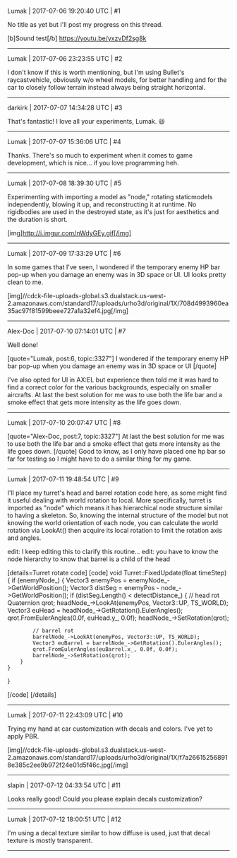 Lumak | 2017-07-06 19:20:40 UTC | #1

No title as yet but I'll post my progress on this thread.

[b]Sound test[/b]
https://youtu.be/yxzvDf2sg8k

-------------------------

Lumak | 2017-07-06 23:23:55 UTC | #2

I don't know if this is worth mentioning, but I'm using Bullet's raycastvehicle, obviously w/o wheel models, for better handling and for the car to closely follow terrain instead always being straight horizontal.

-------------------------

darkirk | 2017-07-07 14:34:28 UTC | #3

That's fantastic! I love all your experiments, Lumak. :smiley:

-------------------------

Lumak | 2017-07-07 15:36:06 UTC | #4

Thanks. There's so much to experiment when it comes to game development, which is nice... if you love programming heh.

-------------------------

Lumak | 2017-07-08 18:39:30 UTC | #5

Experimenting with importing a model as "node," rotating staticmodels independently, blowing it up, and reconstructing it at runtime. No rigidbodies are used in the destroyed state, as it's just for aesthetics and the duration is short.

[img]http://i.imgur.com/nWdyGEy.gif[/img]

-------------------------

Lumak | 2017-07-09 17:33:29 UTC | #6

In some games that I've seen, I wondered if the temporary enemy HP bar pop-up when you damage an enemy was in 3D space or UI. UI looks pretty clean to me.

[img]//cdck-file-uploads-global.s3.dualstack.us-west-2.amazonaws.com/standard17/uploads/urho3d/original/1X/708d4993960ea35ac97f81599beee727a1a32ef4.jpg[/img]

-------------------------

Alex-Doc | 2017-07-10 07:14:01 UTC | #7

Well done!

[quote="Lumak, post:6, topic:3327"]
I wondered if the temporary enemy HP bar pop-up when you damage an enemy was in 3D space or UI
[/quote]

I've also opted for UI in AX:EL but experience then told me it was hard to find a correct color for the various backgrounds, especially on smaller aircrafts. 
At last the best solution for me was to use both the life bar and a smoke effect that gets more intensity as the life goes down.

-------------------------

Lumak | 2017-07-10 20:07:47 UTC | #8

[quote="Alex-Doc, post:7, topic:3327"]
At last the best solution for me was to use both the life bar and a smoke effect that gets more intensity as the life goes down.
[/quote]
Good to know, as I only have placed one hp bar so far for testing so I might have to do a similar thing for my game.

-------------------------

Lumak | 2017-07-11 19:48:54 UTC | #9

I'll place my turret's head and barrel rotation code here, as some might find it useful dealing with world rotation to local. More specifically, turret is imported as "node" which means it has hierarchical node structure similar to having a skeleton. So, knowing the internal structure of the model but not knowing the world orientation of each node, you can calculate the world rotation via LookAt() then acquire its local rotation to limit the rotation axis and angles.

edit: I keep editing this to clarify this routine...
edit: you have to know the node hierarchy to know that barrel is a child of the head 

[details=Turret rotate code]
[code]
void Turret::FixedUpdate(float timeStep)
{
    if (enemyNode_)
    {
        Vector3 enemyPos = enemyNode_->GetWorldPosition();
        Vector3 distSeg = enemyPos - node_->GetWorldPosition();
        if (distSeg.Length() < detectDistance_)
        {
            // head rot
            Quaternion qrot;
            headNode_->LookAt(enemyPos, Vector3::UP, TS_WORLD);
            Vector3 euHead = headNode_->GetRotation().EulerAngles();
            qrot.FromEulerAngles(0.0f, euHead.y_, 0.0f);
            headNode_->SetRotation(qrot);

            // barrel rot
            barrelNode_->LookAt(enemyPos, Vector3::UP, TS_WORLD);
            Vector3 euBarrel = barrelNode_->GetRotation().EulerAngles();
            qrot.FromEulerAngles(euBarrel.x_, 0.0f, 0.0f);
            barrelNode_->SetRotation(qrot);
        }
    }
}

[/code]
[/details]

-------------------------

Lumak | 2017-07-11 22:43:09 UTC | #10

Trying my hand at car customization with decals and colors. I've yet to apply PBR.

[img]//cdck-file-uploads-global.s3.dualstack.us-west-2.amazonaws.com/standard17/uploads/urho3d/original/1X/f7a266152568918e385c2ee9b972f24e01d5f46c.jpg[/img]

-------------------------

slapin | 2017-07-12 04:33:54 UTC | #11

Looks really good!
Could you please explain decals customization?

-------------------------

Lumak | 2017-07-12 18:00:51 UTC | #12

I'm using a decal texture similar to how diffuse is used, just that decal texture is mostly transparent.

-------------------------

